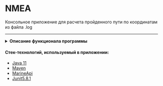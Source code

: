 # NMEA
Консольное приложение для расчета пройденного пути по координатам из файла .log

---

<details><summary><b>Описание функционала программы</b></summary>
  При запуске приложение выводит в консоль команды:
  
  1) Рассчитать пройденный путь:

   - Программа начинает чтение файла .log -> валидация сообщений в файле -> разбивание сообщений по дням -> расчет пути с учетом скорости(если она меньше 1, то не учитывается изменение координат).
  2) Завершение работы программы
</details>

#### Стек-технологий, используемый в приложении:
- [Java 11](https://docs.aws.amazon.com/corretto/latest/corretto-11-ug/downloads-list.html)
- [Maven](https://maven.apache.org/)
- [MarineApi](https://github.com/ktuukkan/marine-api)
- [Junit5.8.1](https://junit.org/junit5/docs/5.8.1/release-notes/)
